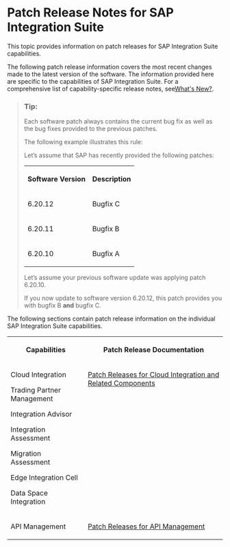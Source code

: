 <!-- loio58595b51441942d2bcf6992080a613d2 -->

# Patch Release Notes for SAP Integration Suite

This topic provides information on patch releases for SAP Integration Suite capabilities.



The following patch release information covers the most recent changes made to the latest version of the software. The information provided here are specific to the capabilities of SAP Integration Suite. For a comprehensive list of capability-specific release notes, see[What's New?](https://help.sap.com/whats-new/5793247a5d5741beb0decc5b7dee1160?locale=en-US).



> ### Tip:  
> Each software patch always contains the current bug fix as well as the bug fixes provided to the previous patches.
> 
> The following example illustrates this rule:
> 
> Let’s assume that SAP has recently provided the following patches:
> 
> 
> <table>
> <tr>
> <th valign="top">
> 
> Software Version
> 
> </th>
> <th valign="top">
> 
> Description
> 
> </th>
> </tr>
> <tr>
> <td valign="top">
> 
> 6.20.12
> 
> </td>
> <td valign="top">
> 
> Bugfix C
> 
> </td>
> </tr>
> <tr>
> <td valign="top">
> 
> 6.20.11
> 
> </td>
> <td valign="top">
> 
> Bugfix B
> 
> </td>
> </tr>
> <tr>
> <td valign="top">
> 
> 6.20.10
> 
> </td>
> <td valign="top">
> 
> Bugfix A
> 
> </td>
> </tr>
> </table>
> 
> Let’s assume your previous software update was applying patch 6.20.10.
> 
> If you now update to software version 6.20.12, this patch provides you with bugfix B **and** bugfix C.



The following sections contain patch release information on the individual SAP Integration Suite capabilities.


<table>
<tr>
<th valign="top">

Capabilities

</th>
<th valign="top">

Patch Release Documentation

</th>
</tr>
<tr>
<td valign="top">

Cloud Integration 

Trading Partner Management

Integration Advisor

Integration Assessment

Migration Assessment

Edge Integration Cell

Data Space Integration

</td>
<td valign="top">

[Patch Releases for Cloud Integration and Related Components](patch-releases-for-cloud-integration-and-related-components-023a472.md) 

</td>
</tr>
<tr>
<td valign="top">

API Management 

</td>
<td valign="top">

[Patch Releases for API Management](patch-releases-for-api-management-6ddd927.md) 

</td>
</tr>
</table>

